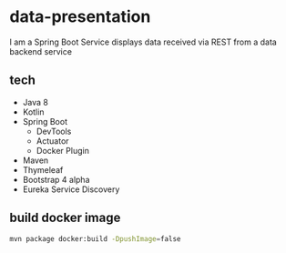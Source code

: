 # data-presentation

I am a Spring Boot Service displays data received via REST from a data backend service

## tech

- Java 8
- Kotlin
- Spring Boot
  - DevTools
  - Actuator
  - Docker Plugin
- Maven
- Thymeleaf
- Bootstrap 4 alpha
- Eureka Service Discovery

## build docker image
```bash
mvn package docker:build -DpushImage=false
```
